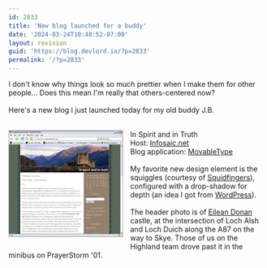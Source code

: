 ```yaml
---
id: 2833
title: 'New blog launched for a buddy'
date: '2024-03-24T10:48:52-07:00'
layout: revision
guid: 'https://blog.devlord.io/?p=2833'
permalink: '/?p=2833'
---
```


I don't know why things look so much prettier when I make them for other people...  Does this mean I'm really that others-centered now?<br /><br />Here's a new blog I just launched today for my old buddy J.B.<br /><br /><div class="separator" style="clear:both;text-align:center;"><a href="/assets/img/2011/10/jibbzblog.jpg?w=226" style="clear:left;float:left;margin-bottom:1em;margin-right:1em;"><img border="0" src="/assets/img/2011/10/jibbzblog.jpg?w=226" /></a></div><a href="http://www.inspiritandintruth.net/" target="_blank" rel="noopener"></a>In Spirit and in Truth<br />Host: <a href="http://www.infosaic.net/" target="_blank" rel="noopener">Infosaic.net</a><br />Blog application: <a href="http://www.movabletype.org/" target="_blank" rel="noopener">MovableType</a><br /><br />My favorite new design element is the squiggles (courtesy of <a href="http://www.squidfingers.com/" target="_blank" rel="noopener">Squidfingers</a>), configured with a drop-shadow for depth (an idea I got from <a href="http://www.wordpress.org/" target="_blank" rel="noopener">WordPress</a>).<br /><br />The header photo is of <a href="http://www.multimap.com/map/browse.cgi?client=public&amp;X=187500&amp;Y=825000&amp;width=700&amp;height=400&amp;gride=&amp;gridn=&amp;srec=0&amp;coordsys=gb&amp;db=&amp;addr1=&amp;addr2=&amp;addr3=&amp;pc=&amp;advanced=&amp;local=&amp;localinfosel=&amp;kw=&amp;inmap=&amp;table=&amp;ovtype=&amp;zm=0&amp;scale=50000&amp;multimap.x=398&amp;multimap.y=132" target="_blank" rel="noopener">Eilean Donan</a> castle, at the intersection of Loch Alsh and Loch Duich along the A87 on the way to Skye.  Those of us on the Highland team drove past it in the minibus on PrayerStorm '01.<div class="blogger-post-footer"><img width='1' height='1' src='https://blogger.googleusercontent.com/tracker/2602771351651662379-2956571364095115154?l=mustfollow.blogspot.com' alt='' /></div>